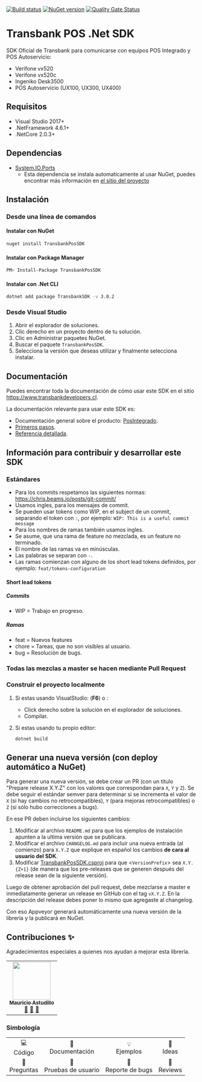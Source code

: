 [![Build status](https://ci.appveyor.com/api/projects/status/y5tmyw3510dngbmh?svg=true)](https://ci.appveyor.com/project/TransbankDevelopers/transbank-pos-sdk-dotnet)
[![NuGet version](https://badge.fury.io/nu/TransbankPOSSDK.svg)](https://www.nuget.org/packages/TransbankPOSSDK)
[![Quality Gate Status](https://sonarcloud.io/api/project_badges/measure?project=TransbankDevelopers_transbank-pos-sdk-dotnet-test&metric=alert_status)](https://sonarcloud.io/summary/new_code?id=TransbankDevelopers_transbank-pos-sdk-dotnet-test)

# Transbank POS .Net SDK

SDK Oficial de Transbank para comunicarse con equipos POS Integrado y POS Autoservicio:

- Verifone vx520
- Verifone vx520c
- Ingeniko Desk3500
- POS Autoservicio (UX100, UX300, UX400)

## Requisitos

- Visual Studio 2017+
- .NetFramework 4.6.1+
- .NetCore 2.0.3+

## Dependencias

- [System.IO.Ports](https://www.nuget.org/packages/System.IO.Ports/)
  - Esta dependencia se instala automaticamente al usar NuGet, puedes encontrar más información en [el sitio del proyecto](https://github.com/dotnet/runtime)

## Instalación

### Desde una línea de comandos

#### Instalar con NuGet

```bash
nuget install TransbankPosSDK
```

#### Instalar con Package Manager

```bash
PM> Install-Package TransbankPosSDK
```

#### Instalar con .Net CLI

```bash
dotnet add package TransbankSDK -v 3.0.2
```

### Desde Visual Studio

1. Abrir el explorador de soluciones.
2. Clic derecho en un proyecto dentro de tu solución.
3. Clic en Administrar paquetes NuGet.
4. Buscar el paquete `TransbankPosSDK`.
5. Selecciona la versión que deseas utilizar y finalmente selecciona instalar.

## Documentación

Puedes encontrar toda la documentación de cómo usar este SDK en el sitio <https://www.transbankdevelopers.cl>.

La documentación relevante para usar este SDK es:

- Documentación general sobre el producto: [PosIntegrado](https://transbankdevelopers.cl/producto/posintegrado).
- [Primeros pasos](https://transbankdevelopers.cl/documentacion/posintegrado).
- [Referencia detallada](https://transbankdevelopers.cl/referencia/posintegrado).

## Información para contribuir y desarrollar este SDK

### Estándares

- Para los commits respetamos las siguientes normas: <https://chris.beams.io/posts/git-commit/>
- Usamos ingles, para los mensajes de commit.
- Se pueden usar tokens como WIP, en el subject de un commit, separando el token con `:`, por ejemplo: `WIP: This is a useful commit message`
- Para los nombres de ramas también usamos ingles.
- Se asume, que una rama de feature no mezclada, es un feature no terminado.
- El nombre de las ramas va en minúsculas.
- Las palabras se separan con `-`.
- Las ramas comienzan con alguno de los short lead tokens definidos, por ejemplo: `feat/tokens-configuration`

#### Short lead tokens

##### Commits

- WIP = Trabajo en progreso.

##### Ramas

- feat = Nuevos features
- chore = Tareas, que no son visibles al usuario.
- bug = Resolución de bugs.

### Todas las mezclas a master se hacen mediante Pull Request

### Construir el proyecto localmente

1. Si estas usando VisualStudio: (**F6**) o :
    - Click derecho sobre la solución en el explorador de soluciones.
    - Compilar.
2. Si estas usando tu propio editor:

    ```bash
    dotnet build
    ```

## Generar una nueva versión (con deploy automático a NuGet)

Para generar una nueva versión, se debe crear un PR (con un título "Prepare release X.Y.Z" con los valores que correspondan para `X`, `Y` y `Z`). Se debe seguir el estándar semver para determinar si se incrementa el valor de `X` (si hay cambios no retrocompatibles), `Y` (para mejoras retrocompatibles) o `Z` (si sólo hubo correcciones a bugs).

En ese PR deben incluirse los siguientes cambios:

1. Modificar al archivo `README.md` para que los ejemplos de instalación apunten a la ultima versión que se publicara.
2. Modificar el archivo `CHANGELOG.md` para incluir una nueva entrada (al comienzo) para `X.Y.Z` que explique en español los cambios **de cara al usuario del SDK**.
3. Modificar [TransbankPosSDK.csproj](./TransbankPosSDK/TransbankPosSDK.csproj) para que <`VersionPrefix`> sea `X.Y.{Z+1}` (de manera que los pre-releases que se generen después del release sean de la siguiente versión).

Luego de obtener aprobación del pull request, debe mezclarse a master e inmediatamente generar un release en GitHub con el tag `vX.Y.Z`. En la descripción del release debes poner lo mismo que agregaste al changelog.

Con eso Appveyor generará automáticamente una nueva versión de la librería y la publicará en NuGet.

## Contribuciones ✨

Agradecimientos especiales a quienes nos ayudan a mejorar esta librería.

<table>
  <tr>
    <td align="center"><a href="https://github.com/mastudillot"><img src="https://avatars.githubusercontent.com/u/36648048?v=4" width="100px;" alt=""/><br /><sub><b>Mauricio Astudillo</b></sub></a><br /><a href="#bugs-mastudillot" title="Reportar Bugs">🐛</a> <a href="userTest-mastudillot" title="Pruebas de Usuario">📓</a> <a href="ideas-mastudillot" title="Nuevas Ideas">🤔</a>
    </td>
  </tr>
</table>

### Simbología
<table>
  <tr>
    <td align="center">
      💻 <br> Código
    </td>
    <td align="center">
      📖 <br> Documentación
    </td>
       <td align="center">
      💡 <br> Ejemplos
    </td>
    </td>
       <td align="center">
      🤔 <br> Ideas
    </td>
  </tr>
    <tr>
    <td align="center">
      💬 <br> Preguntas
    </td>
    <td align="center">
      📓 <br> Pruebas de usuario
    </td>
       <td align="center">
      🐛 <br> Reporte de bugs
    </td>
    </td>
       <td align="center">
      👀 <br> Reviews
    </td>
  </tr>
</table>
